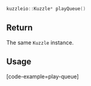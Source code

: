 ```cpp
kuzzleio::Kuzzle* playQueue()
```

## Return

The same `Kuzzle` instance.

## Usage

[code-example=play-queue]
